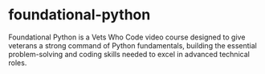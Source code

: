 # foundational-python
Foundational Python is a Vets Who Code video course designed to give veterans a strong command of Python fundamentals, building the essential problem-solving and coding skills needed to excel in advanced technical roles.
